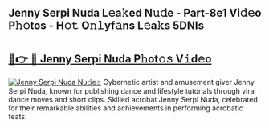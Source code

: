 ## Jenny Serpi Nuda L𝚎a𝚔ed N𝚞𝚍e - Part-8e1 Vi𝚍𝚎o P𝚑𝚘tos - H𝚘𝚝 O𝚗𝚕yf𝚊ns L𝚎a𝚔s 5DNIs

# <h2><a href="http://kf19d7.oniu.top/?m=Jenny+Serpi+Nuda">🔗👉 🔴 Jenny Serpi Nuda P𝚑ot𝚘𝚜 V𝚒d𝚎o</a></h2>

[![Jenny Serpi Nuda Nu𝚍e𝚜](https://i.imgur.com/0qMVB7G.gif)](http://kf19d7.oniu.top/?m=Jenny+Serpi+Nuda)
Cybernetic artist and amusement giver Jenny Serpi Nuda, known for publishing dance and lifestyle tutorials through viral dance moves and short clips. Skilled acrobat Jenny Serpi Nuda, celebrated for their remarkable abilities and achievements in performing acrobatic feats.  
